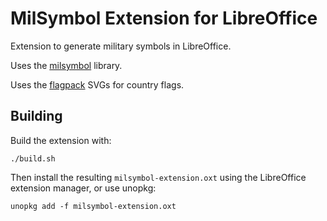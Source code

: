 # MilSymbol Extension for LibreOffice

Extension to generate military symbols in LibreOffice.

Uses the [milsymbol](https://github.com/spatialillusions/milsymbol/) library.

Uses the [flagpack](https://github.com/jackiboy/flagpack) SVGs for country flags.

## Building

Build the extension with:

`./build.sh`

Then install the resulting `milsymbol-extension.oxt` using the LibreOffice extension manager, or use unopkg:

`unopkg add -f milsymbol-extension.oxt`
